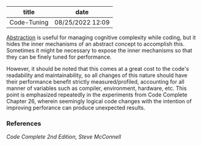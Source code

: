 | title | date |
|---|---|
| Code-Tuning | 08/25/2022 12:09 |

[Abstraction](1661219901.md) is useful for managing cognitive complexity while coding, but
it hides the inner mechanisms of an abstract concept to accomplish this. Sometimes it might
be necessary to expose the inner mechanisms so that they can be finely tuned for performance.

However, it should be noted that this comes at a great cost to the code's readability and maintainability,
so all changes of this nature should have their performance benefit strictly measured/profiled,
accounting for all manner of variables such as compiler, environment, hardware, etc. This point
is emphasized repeatedly in the experiments from Code Complete Chapter 26, wherein seemingly
logical code changes with the intention of improving perforance can produce unexpected results.

### References
_Code Complete 2nd Edition, Steve McConnell_

